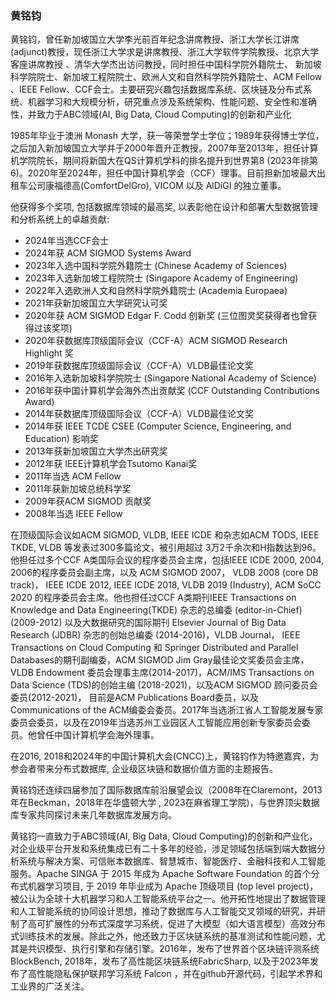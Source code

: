 ### 黄铭钧

黄铭钧，曾任新加坡国立大学李光前百年纪念讲席教授、浙江大学长江讲席(adjunct)教授，现任浙江大学求是讲席教授、浙江大学软件学院教授、北京大学客座讲席教授 、清华大学杰出访问教授，同时担任中国科学院外籍院士、 新加坡科学院院士、新加坡工程院院士、欧洲人文和自然科学院外籍院士、ACM Fellow 、IEEE Fellow、CCF会士。主要研究兴趣包括数据库系统、区块链及分布式系统、机器学习和大规模分析，研究重点涉及系统架构、性能问题、安全性和准确性，并致力于ABC领域(AI, Big Data, Cloud Computing)的创新和产业化

1985年毕业于澳洲 Monash 大学，获一等荣誉学士学位；1989年获得博士学位，之后加入新加坡国立大学并于2000年晋升正教授。2007年至2013年，担任计算机学院院长，期间将新国大在QS计算机学科的排名提升到世界第8 (2023年排第6)。2020年至2024年，担任中国计算机学会（CCF）理事。目前担新加坡最大出租车公司康福德高(ComfortDelGro), VICOM 以及 AlDiGI 的独立董事。

他获得多个奖项, 包括数据库领域的最高奖, 以表彰他在设计和部署大型数据管理和分析系统上的卓越贡献:
- 2024年当选CCF会士
- 2024年获 ACM SIGMOD Systems Award
- 2023年入选中国科学院外籍院士 (Chinese Academy of Sciences)
- 2023年入选新加坡工程院院士 (Singapore Academy of Engineering)
- 2022年入选欧洲人文和自然科学院外籍院士 (Academia Europaea)
- 2021年获新加坡国立大学研究认可奖
- 2020年获 ACM SIGMOD Edgar F. Codd 创新奖 (三位图灵奖获得者也曾获得过该奖项)
- 2020年获数据库顶级国际会议（CCF-A）ACM SIGMOD Research Highlight 奖
- 2019年获数据库顶级国际会议（CCF-A）VLDB最佳论文奖
- 2016年入选新加坡科学院院士 (Singapore National Academy of Science)
- 2016年获中国计算机学会海外杰出贡献奖 (CCF Outstanding Contributions Award)
- 2014年获数据库顶级国际会议（CCF-A）VLDB最佳论文奖
- 2014年获 IEEE TCDE CSEE (Computer Science, Engineering, and Education) 影响奖
- 2013年获新加坡国立大学杰出研究奖
- 2012年获 IEEE计算机学会Tsutomo Kanai奖
- 2011年当选 ACM Fellow
- 2011年获新加坡总统科学奖
- 2009年获ACM SIGMOD 贡献奖
- 2008年当选 IEEE Fellow

在顶级国际会议如ACM SIGMOD, VLDB, IEEE ICDE 和杂志如ACM TODS, IEEE TKDE, VLDB 等发表过300多篇论文，被引用超过 3万2千余次和H指数达到96。他担任过多个CCF A类国际会议的程序委员会主席，包括IEEE ICDE 2000, 2004, 2006的程序委员会副主席，以及 ACM SIGMOD 2007， VLDB 2008 (core DB track)， IEEE ICDE 2012, IEEE ICDE 2018, VLDB 2019 (Industry), ACM SoCC 2020 的程序委员会主席。他也担任过CCF A类期刊IEEE Transactions on Knowledge and Data Engineering(TKDE) 杂志的总编委 (editor-in-Chief) (2009-2012) 以及大数据研究的国际期刊 Elsevier Journal of Big Data Research (JDBR) 杂志的创始总编委 (2014-2016)，VLDB Journal， IEEE Transactions on Cloud Computing 和 Springer Distributed and Parallel Databases的期刊副编委，ACM SIGMOD Jim Gray最佳论文奖委员会主席，VLDB Endowment 委员会理事主席(2014-2017)，ACM/IMS Transactions on Data Science (TDS)的创始主编 (2018-2021)，以及ACM SIGMOD 顾问委员会委员(2012-2021)， 目前是ACM Publications Board委员，以及Communications of the ACM编委会委员。2017年当选浙江省人工智能发展专家委员会委员，以及在2019年当选苏州工业园区人工智能应用创新专家委员会委员。他曾任中国计算机学会海外理事。


在2016, 2018和2024年的中国计算机大会(CNCC)上，黄铭钧作为特邀嘉宾，为参会者带来分布式数据库, 企业级区块链和数据价值方面的主题报告。


黄铭钧还连续四届参加了国际数据库前沿展望会议（2008年在Claremont，2013年在Beckman，2018年在华盛顿大学 , 2023在麻省理工学院)，与世界顶尖数据库专家共同探讨未来几年数据库发展方向。


黄铭钧一直致力于ABC领域(AI, Big Data, Cloud Computing)的创新和产业化，对企业级平台开发和系统集成已有二十多年的经验，涉足领域包括端到端大数据分析系统与解决方案、可信账本数据库、智慧城市、智能医疗、金融科技和人工智能服务。Apache SINGA 于 2015 年成为 Apache Software Foundation 的首个分布式机器学习项目, 于 2019 年毕业成为 Apache 顶级项目 (top level project)， 被公认为全球十大机器学习和人工智能系统平台之一。他开拓性地提出了数据管理和人工智能系统的协同设计思想，推动了数据库与人工智能交叉领域的研究，并研制了高可扩展性的分布式深度学习系统，促进了大模型（如大语言模型）高效分布式训练技术的发展。除此之外，他还致力于区块链系统的基准测试和性能问题，尤其是共识模型、执行引擎和存储引擎。2016年，发布了世界首个区块链评测系统BlockBench, 2018年，发布了高性能区块链系统FabricSharp, 以及于2023年发布了高性能隐私保护联邦学习系统 Falcon ，并在github开源代码，引起学术界和工业界的广泛关注。
